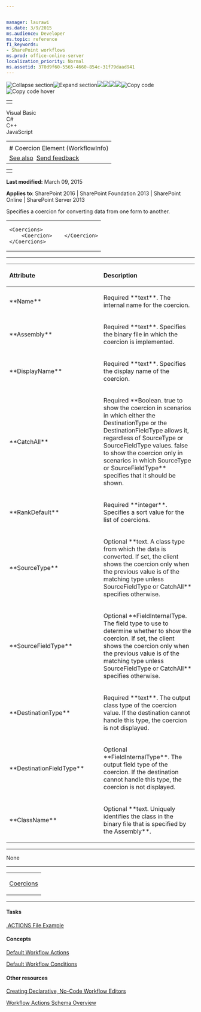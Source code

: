 ```yaml
---


manager: laurawi
ms.date: 3/9/2015
ms.audience: Developer
ms.topic: reference
f1_keywords:
- SharePoint workflows
ms.prod: office-online-server
localization_priority: Normal
ms.assetid: 370d9f60-5565-4660-854c-31f79daad941
---
```


![Collapse
section](../icons/collapse_all.gif "Collapse section")![Expand
section](../icons/expand_all.gif "Expand section")![](../icons/collapse_all.gif)![](../icons/expand_all.gif)![](../icons/dropdown.gif)![](../icons/dropdownHover.gif)![Copy
code](../icons/copycode.gif "Copy code")![Copy code
hover](../icons/copycodeHighlight.gif "Copy code hover")
<table>
<tbody>
<tr class="odd">
<td align="left"></td>
</tr>
</tbody>
</table>

Visual Basic  
C\#  
C++  
JavaScript  

<table>
<tbody>
<tr class="odd">
<td align="left"><span id="runningHeaderText"></span></td>
</tr>
<tr class="even">
<td align="left"># Coercion Element (WorkflowInfo)</td>
</tr>
<tr class="odd">
<td align="left"><a href="#seeAlsoToggle">See also</a>  <span id="headfeedbackarea" class="feedbackhead"><a href="javascript:SubmitFeedback(&#39;docthis@Microsoft.com&#39;,&#39;&#39;,&#39;&#39;,&#39;&#39;,&#39;1.0.18082.1225&#39;,&#39;%0\dThank%20you%20for%20your%20feedback.%20The%20developer%20writing%20teams%20use%20your%20feedback%20to%20improve%20documentation.%20While%20we%20are%20reviewing%20your%20feedback,%20we%20may%20send%20you%20e-mail%20to%20ask%20for%20clarification%20or%20feedback%20on%20a%20solution.%20We%20do%20not%20use%20your%20e-mail%20address%20for%20any%20other%20purpose%20and%20we%20delete%20it%20after%20we%20finish%20our%20review.%0\AFor%20further%20information%20about%20the%20privacy%20policies%20of%20Microsoft,%20please%20see%20http://privacy.microsoft.com/en-us/default.aspx.%0\A%0\d&#39;,&#39;Customer%20feedback&#39;);">Send feedback</a></span></td>
</tr>
</tbody>
</table>

<table>
<colgroup>
<col width="100%" />
</colgroup>
<tbody>
<tr class="odd">
<td align="left"></td>
</tr>
</tbody>
</table>

**Last modified:** March 09, 2015

**Applies to**: SharePoint 2016 | SharePoint Foundation 2013 |
SharePoint Online | SharePoint Server 2013

Specifies a coercion for converting data from one form to another.

<span codelanguage="other"></span>
<table>
<colgroup>
<col width="100%" />
</colgroup>
<tbody>
<tr class="odd">
<td align="left"><pre><code>&lt;Coercions&gt;
    &lt;Coercion&gt;    &lt;/Coercion&gt;
&lt;/Coercions&gt;</code></pre></td>
</tr>
</tbody>
</table>


-----------------------------------------------------------------------------------------------------------------------------------------------------------------------------------------------

<table>
<colgroup>
<col width="50%" />
<col width="50%" />
</colgroup>
<thead>
<tr class="header">
<th align="left"><p>Attribute</p></th>
<th align="left"><p>Description</p></th>
</tr>
</thead>
<tbody>
<tr class="odd">
<td align="left"><p>**Name**</p></td>
<td align="left"><p>Required **text**. The internal name for the coercion.</p></td>
</tr>
<tr class="even">
<td align="left"><p>**Assembly**</p></td>
<td align="left"><p>Required **text**. Specifies the binary file in which the coercion is implemented.</p></td>
</tr>
<tr class="odd">
<td align="left"><p>**DisplayName**</p></td>
<td align="left"><p>Required **text**. Specifies the display name of the coercion.</p></td>
</tr>
<tr class="even">
<td align="left"><p>**CatchAll**</p></td>
<td align="left"><p>Required **Boolean</span>. <span class="keyword">true</span> to show the coercion in scenarios in which either the <span class="parameter" sdata="paramReference">DestinationType</span> or the <span class="parameter" sdata="paramReference">DestinationFieldType</span> allows it, regardless of <span class="parameter" sdata="paramReference">SourceType</span> or <span class="parameter" sdata="paramReference">SourceFieldType</span> values. <span class="keyword">false</span> to show the coercion only in scenarios in which <span class="parameter" sdata="paramReference">SourceType</span> or <span class="parameter" sdata="paramReference">SourceFieldType** specifies that it should be shown.</p></td>
</tr>
<tr class="odd">
<td align="left"><p>**RankDefault**</p></td>
<td align="left"><p>Required **integer**. Specifies a sort value for the list of coercions.</p></td>
</tr>
<tr class="even">
<td align="left"><p>**SourceType**</p></td>
<td align="left"><p>Optional **text</span>. A class type from which the data is converted. If set, the client shows the coercion only when the previous value is of the matching type unless <span class="parameter" sdata="paramReference">SourceFieldType</span> or <span class="parameter" sdata="paramReference">CatchAll** specifies otherwise.</p></td>
</tr>
<tr class="odd">
<td align="left"><p>**SourceFieldType**</p></td>
<td align="left"><p>Optional **FieldInternalType</span>. The field type to use to determine whether to show the coercion. If set, the client shows the coercion only when the previous value is of the matching type unless <span class="parameter" sdata="paramReference">SourceFieldType</span> or <span class="parameter" sdata="paramReference">CatchAll** specifies otherwise.</p></td>
</tr>
<tr class="even">
<td align="left"><p>**DestinationType**</p></td>
<td align="left"><p>Required **text**. The output class type of the coercion value. If the destination cannot handle this type, the coercion is not displayed.</p></td>
</tr>
<tr class="odd">
<td align="left"><p>**DestinationFieldType**</p></td>
<td align="left"><p>Optional **FieldInternalType**. The output field type of the coercion. If the destination cannot handle this type, the coercion is not displayed.</p></td>
</tr>
<tr class="even">
<td align="left"><p>**ClassName**</p></td>
<td align="left"><p>Optional **text</span>. Uniquely identifies the class in the binary file that is specified by the <span class="parameter" sdata="paramReference">Assembly**.</p></td>
</tr>
</tbody>
</table>


---------------------------------------------------------------------------------------------------------------------------------------------------------------------------------------------------

None


----------------------------------------------------------------------------------------------------------------------------------------------------------------------------------------------------

<table>
<colgroup>
<col width="100%" />
</colgroup>
<tbody>
<tr class="odd">
<td align="left"><p><a href="coercions-element-workflowinfo.htm">Coercions</a></p></td>
</tr>
</tbody>
</table>


-------------------------------------------------------------------------------------------------------------------------------------------------------------------------------------------

#### Tasks

[.ACTIONS File Example](actions-file-example-workflowinfo.htm)

#### Concepts

[Default Workflow Actions](default-workflow-actions-workflowinfo.htm)

[Default Workflow Conditions](default-workflow-conditions-workflowinfo.htm)

#### Other resources

[Creating Declarative, No-Code Workflow
Editors](http://msdn.microsoft.com/library/60dfda8d-e724-4d7d-9578-aa239c362dcf(Office.15).aspx)

[Workflow Actions Schema
Overview](http://msdn.microsoft.com/library/25da07cb-b228-43f2-9cdf-c8c71c3eabbb(Office.15).aspx)








